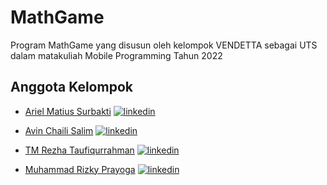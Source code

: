# MathGame

Program MathGame yang disusun oleh kelompok VENDETTA sebagai UTS dalam
matakuliah Mobile Programming Tahun 2022

## Anggota Kelompok

- [Ariel Matius Surbakti](https://github.com/MattRiel)
  [![linkedin](https://img.shields.io/badge/linkedin-0A66C2?style=for-the-badge&logo=linkedin&logoColor=white)](https://www.linkedin.com/in/arielmatius/)

- [Avin Chaili Salim](https://github.com/AvinChailiSalim)
  [![linkedin](https://img.shields.io/badge/linkedin-0A66C2?style=for-the-badge&logo=linkedin&logoColor=white)](https://www.linkedin.com/in/avin-salim-682218201/)

- [TM Rezha Taufiqurrahman](https://github.com/RezhaTaufik)
  [![linkedin](https://img.shields.io/badge/linkedin-0A66C2?style=for-the-badge&logo=linkedin&logoColor=white)](https://www.linkedin.com/in/rezha-taufik-7b2b21223/)

- [Muhammad Rizky Prayoga](https://github.com/mrzkypryg)
  [![linkedin](https://img.shields.io/badge/linkedin-0A66C2?style=for-the-badge&logo=linkedin&logoColor=white)](https://www.linkedin.com/)
